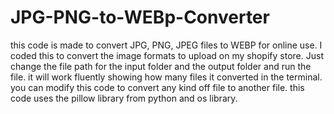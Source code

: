 # JPG-PNG-to-WEBp-Converter
this code is made to convert JPG, PNG, JPEG files to WEBP for online use. I coded this to convert the image formats to upload on my shopify store. 
Just change the file path for the input folder and the output folder and run the file. it will work fluently showing how many files it converted in the terminal.
you can modify this code to convert any kind off file to another file. this code uses the pillow library from python and os library. 
